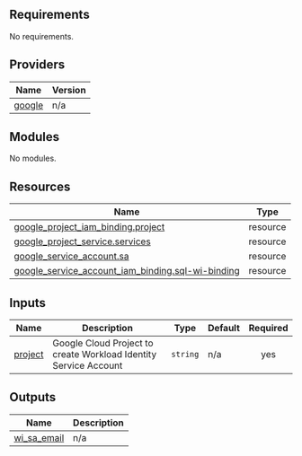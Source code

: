 <!-- BEGIN_TF_DOCS -->
## Requirements

No requirements.

## Providers

| Name | Version |
|------|---------|
| <a name="provider_google"></a> [google](#provider\_google) | n/a |

## Modules

No modules.

## Resources

| Name | Type |
|------|------|
| [google_project_iam_binding.project](https://registry.terraform.io/providers/hashicorp/google/latest/docs/resources/project_iam_binding) | resource |
| [google_project_service.services](https://registry.terraform.io/providers/hashicorp/google/latest/docs/resources/project_service) | resource |
| [google_service_account.sa](https://registry.terraform.io/providers/hashicorp/google/latest/docs/resources/service_account) | resource |
| [google_service_account_iam_binding.sql-wi-binding](https://registry.terraform.io/providers/hashicorp/google/latest/docs/resources/service_account_iam_binding) | resource |

## Inputs

| Name | Description | Type | Default | Required |
|------|-------------|------|---------|:--------:|
| <a name="input_project"></a> [project](#input\_project) | Google Cloud Project to create Workload Identity Service Account | `string` | n/a | yes |

## Outputs

| Name | Description |
|------|-------------|
| <a name="output_wi_sa_email"></a> [wi\_sa\_email](#output\_wi\_sa\_email) | n/a |
<!-- END_TF_DOCS -->